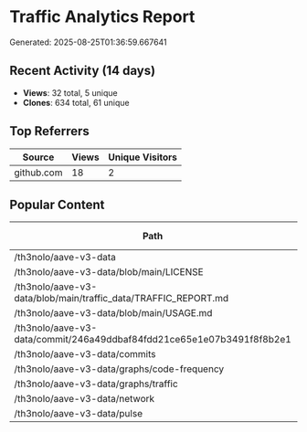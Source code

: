 # Traffic Analytics Report

Generated: 2025-08-25T01:36:59.667641

## Recent Activity (14 days)

- **Views**: 32 total, 5 unique
- **Clones**: 634 total, 61 unique

## Top Referrers

| Source | Views | Unique Visitors |
|--------|-------|-----------------|
| github.com | 18 | 2 |

## Popular Content

| Path | Views | Unique Visitors |
|------|-------|------------------|
| /th3nolo/aave-v3-data | 12 | 2 |
| /th3nolo/aave-v3-data/blob/main/LICENSE | 1 | 1 |
| /th3nolo/aave-v3-data/blob/main/traffic_data/TRAFFIC_REPORT.md | 1 | 1 |
| /th3nolo/aave-v3-data/blob/main/USAGE.md | 1 | 1 |
| /th3nolo/aave-v3-data/commit/246a49ddbaf84fdd21ce65e1e07b3491f8f8b2e1 | 1 | 1 |
| /th3nolo/aave-v3-data/commits | 1 | 1 |
| /th3nolo/aave-v3-data/graphs/code-frequency | 1 | 1 |
| /th3nolo/aave-v3-data/graphs/traffic | 1 | 1 |
| /th3nolo/aave-v3-data/network | 1 | 1 |
| /th3nolo/aave-v3-data/pulse | 1 | 1 |
